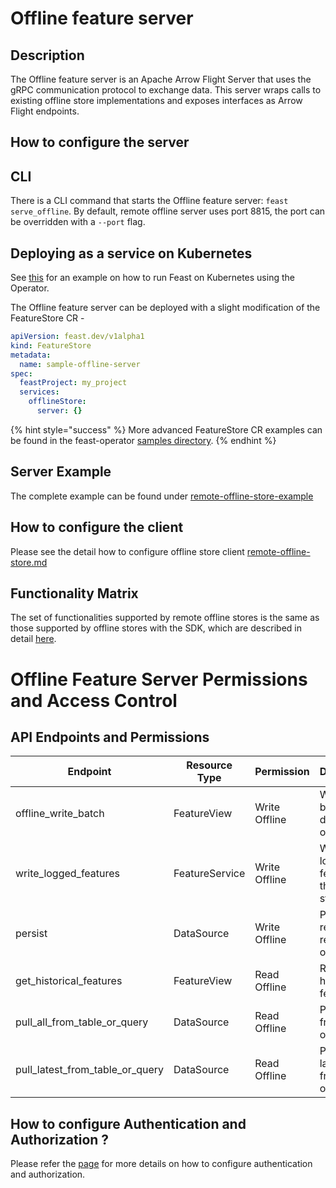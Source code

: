 # Offline feature server

## Description

The Offline feature server is an Apache Arrow Flight Server that uses the gRPC communication protocol to exchange data.
This server wraps calls to existing offline store implementations and exposes interfaces as Arrow Flight endpoints.

## How to configure the server

## CLI

There is a CLI command that starts the Offline feature server: `feast serve_offline`. By default, remote offline server uses port 8815, the port can be overridden with a `--port` flag.

## Deploying as a service on Kubernetes

See [this](../../how-to-guides/running-feast-in-production.md#42-deploy-feast-feature-servers-on-kubernetes) for an example on how to run Feast on Kubernetes using the Operator.

The Offline feature server can be deployed with a slight modification of the FeatureStore CR -
```yaml
apiVersion: feast.dev/v1alpha1
kind: FeatureStore
metadata:
  name: sample-offline-server
spec:
  feastProject: my_project
  services:
    offlineStore:
      server: {}
```
{% hint style="success" %} More advanced FeatureStore CR examples can be found in the feast-operator [samples directory](../../../infra/feast-operator/config/samples). {% endhint %}

## Server Example

The complete example can be found under [remote-offline-store-example](../../../examples/remote-offline-store)

## How to configure the client

Please see the detail how to configure offline store client [remote-offline-store.md](../offline-stores/remote-offline-store.md)

## Functionality Matrix

The set of functionalities supported by remote offline stores is the same as those supported by offline stores with the SDK, which are described in detail [here](../offline-stores/overview.md#functionality).

# Offline Feature Server Permissions and Access Control

## API Endpoints and Permissions

| Endpoint                              | Resource Type    | Permission    | Description                                       |
| ------------------------------------- |------------------|---------------|---------------------------------------------------|
| offline_write_batch                   | FeatureView      | Write Offline | Write a batch of data to the offline store        |
| write_logged_features                 | FeatureService   | Write Offline | Write logged features to the offline store        |
| persist                               | DataSource       | Write Offline | Persist the result of a read in the offline store |
| get_historical_features               | FeatureView      | Read Offline  | Retrieve historical features                      |
| pull_all_from_table_or_query          | DataSource       | Read Offline  | Pull all data from a table or read it             |
| pull_latest_from_table_or_query       | DataSource       | Read Offline  | Pull the latest data from a table or read it      |


## How to configure Authentication and Authorization ?

Please refer the [page](./../../../docs/getting-started/concepts/permission.md) for more details on how to configure authentication and authorization.